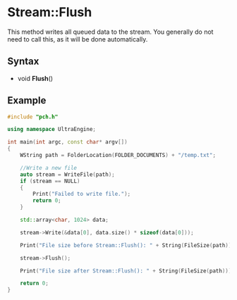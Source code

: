 # Stream::Flush

This method writes all queued data to the stream. You generally do not need to call this, as it will be done automatically.

## Syntax

- void **Flush**()

## Example

```c++
#include "pch.h"

using namespace UltraEngine;

int main(int argc, const char* argv[])
{
    WString path = FolderLocation(FOLDER_DOCUMENTS) + "/temp.txt";

    //Write a new file
    auto stream = WriteFile(path);
    if (stream == NULL)
    {
        Print("Failed to write file.");
        return 0;
    }

    std::array<char, 1024> data;

    stream->Write(&data[0], data.size() * sizeof(data[0]));

    Print("File size before Stream::Flush(): " + String(FileSize(path)));

    stream->Flush();

    Print("File size after Stream::Flush(): " + String(FileSize(path)));

    return 0;
}
```
